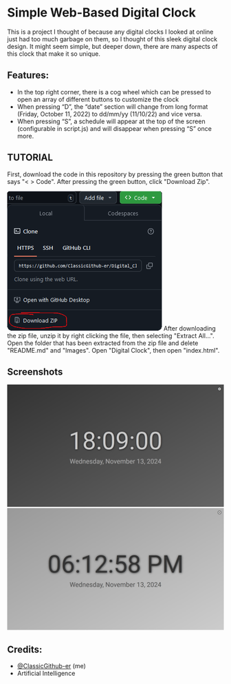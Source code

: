 # Simple Web-Based Digital Clock

This is a project I thought of because any digital clocks I looked at online just had too much garbage on them, so I thought of this sleek digital clock design. It might seem simple, but deeper down, there are many aspects of this clock that make it so unique.

## Features:

- In the top right corner, there is a cog wheel which can be pressed to open an array of different buttons to customize the clock
- When pressing “D”, the “date” section will change from long format (Friday, October 11, 2022) to dd/mm/yy (11/10/22) and vice versa.
- When pressing “S”, a schedule will appear at the top of the screen (configurable in script.js) and will disappear when pressing “S” once more.

## **TUTORIAL**

First, download the code in this repository by pressing the green button that says "< > Code". After pressing the green button, click "Download Zip".

![Tutorial](https://github.com/ClassicGithub-er/Digital_Clock/blob/main/Images/Tutorial.png)
After downloading the zip file, unzip it by right clicking the file, then selecting "Extract All...". Open the folder that has been extracted from the zip file and delete "README.md" and "Images". Open "Digital Clock", then open "index.html".

## Screenshots

![Exaple](https://github.com/ClassicGithub-er/Digital_Clock/blob/main/Images/Example.png)
![Exaple0](https://github.com/ClassicGithub-er/Digital_Clock/blob/main/Images/Example0.png)

## Credits:

- [@ClassicGithub-er](https://www.github.com/ClassicGithub-er) (me)
- Artificial Intelligence
